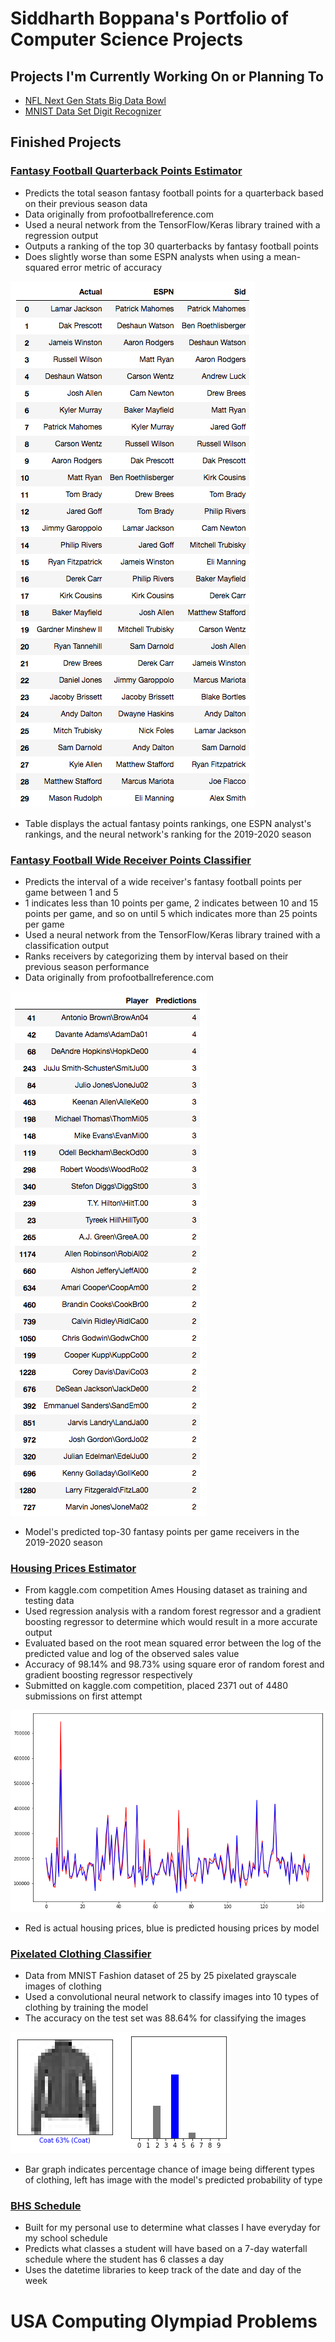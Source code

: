 # Siddharth Boppana's Portfolio of Computer Science Projects

## Projects I'm Currently Working On or Planning To
* [NFL Next Gen Stats Big Data Bowl](https://www.kaggle.com/c/nfl-big-data-bowl-2021)
* [MNIST Data Set Digit Recognizer](https://www.kaggle.com/c/digit-recognizer)

## Finished Projects

### [Fantasy Football Quarterback Points Estimator](https://github.com/AskSid/Fantasy-Football-Regression)
* Predicts the total season fantasy football points for a quarterback based on their previous season data
* Data originally from profootballreference.com
* Used a neural network from the TensorFlow/Keras library trained with a regression output
* Outputs a ranking of the top 30 quarterbacks by fantasy football points
* Does slightly worse than some ESPN analysts when using a mean-squared error metric of accuracy

![](/images/fantasy_regression.png)
* Table displays the actual fantasy points rankings, one ESPN analyst's rankings, and the neural network's ranking for the 2019-2020 season

### [Fantasy Football Wide Receiver Points Classifier](https://github.com/AskSid/Fantasy-Football-Classification)
* Predicts the interval of a wide receiver's fantasy football points per game between 1 and 5
* 1 indicates less than 10 points per game, 2 indicates between 10 and 15 points per game, and so on until 5 which indicates more than 25 points per game
* Used a neural network from the TensorFlow/Keras library trained with a classification output
* Ranks receivers by categorizing them by interval based on their previous season performance
* Data originally from profootballreference.com

![](/images/fantasy_classifier.png)
* Model's predicted top-30 fantasy points per game receivers in the 2019-2020 season

### [Housing Prices Estimator](https://github.com/AskSid/Housing-Prices-Regression)
* From kaggle.com competition Ames Housing dataset as training and testing data
* Used regression analysis with a random forest regressor and a gradient boosting regressor to determine which would result in a more accurate output
* Evaluated based on the root mean squared error between the log of the predicted value and log of the observed sales value
* Accuracy of 98.14% and 98.73% using square eror of random forest and gradient boosting regressor respectively
* Submitted on kaggle.com competition, placed 2371 out of 4480 submissions on first attempt

![](/images/housing_prices.png)
* Red is actual housing prices, blue is predicted housing prices by model

### [Pixelated Clothing Classifier](https://github.com/AskSid/Clothing-Classifier)
* Data from MNIST Fashion dataset of 25 by 25 pixelated grayscale images of clothing
* Used a convolutional neural network to classify images into 10 types of clothing by training the model
* The accuracy on the test set was 88.64% for classifying the images

![](/images/clothing_classifier.png)
* Bar graph indicates percentage chance of image being different types of clothing, left has image with the model's predicted probability of type

### [BHS Schedule](https://github.com/AskSid/schedule_classes)
* Built for my personal use to determine what classes I have everyday for my school schedule
* Predicts what classes a student will have based on a 7-day waterfall schedule where the student has 6 classes a day
* Uses the datetime libraries to keep track of the date and day of the week

# USA Computing Olympiad Problems 


